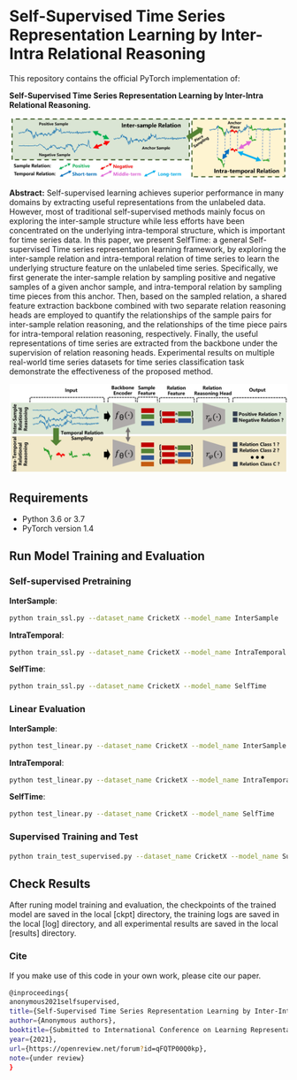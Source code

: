 # Self-Supervised Time Series Representation Learning by Inter-Intra Relational Reasoning


This repository contains the official PyTorch implementation of:

**Self-Supervised Time Series Representation Learning by Inter-Intra Relational Reasoning.**  



![motivation](img/motivation.jpg)



**Abstract:** Self-supervised learning achieves superior performance in many domains by extracting useful representations from the unlabeled data. However, most of traditional self-supervised methods mainly focus on exploring the inter-sample structure while less efforts have been concentrated on the underlying intra-temporal structure, which is important for time series data. In this paper, we present SelfTime: a general Self-supervised Time series representation learning framework, by exploring the inter-sample relation and intra-temporal relation of time series to learn the underlying structure feature on the unlabeled time series. Specifically, we first generate the inter-sample relation by sampling positive and negative samples of a given anchor sample, and intra-temporal relation by sampling time pieces from this anchor. Then, based on the sampled relation, a shared feature extraction backbone combined with two separate relation reasoning heads are employed to quantify the relationships of the sample pairs for inter-sample relation reasoning, and the relationships of the time piece pairs for intra-temporal relation reasoning, respectively. Finally, the useful representations of time series are extracted from the backbone under the supervision of relation reasoning heads. Experimental results on multiple real-world time series datasets for time series classification task demonstrate the effectiveness of the proposed method.

![SelfTime](img/method.jpg)

## Requirements

* Python 3.6 or 3.7
* PyTorch version 1.4


## Run Model Training and Evaluation

### Self-supervised Pretraining

**InterSample**:
```bash
python train_ssl.py --dataset_name CricketX --model_name InterSample
```

**IntraTemporal**:
```bash
python train_ssl.py --dataset_name CricketX --model_name IntraTemporal
```

**SelfTime**:
```bash
python train_ssl.py --dataset_name CricketX --model_name SelfTime
```


### Linear Evaluation
**InterSample**:
```bash
python test_linear.py --dataset_name CricketX --model_name InterSample
```

**IntraTemporal**:
```bash
python test_linear.py --dataset_name CricketX --model_name IntraTemporal
```

**SelfTime**:
```bash
python test_linear.py --dataset_name CricketX --model_name SelfTime
```

### Supervised Training and Test
```bash
python train_test_supervised.py --dataset_name CricketX --model_name SupCE
```
## Check Results
After runing model training and evaluation, the checkpoints of the trained model are saved in the local [ckpt] directory, the training logs are saved in the local [log] directory, and all experimental results are saved in the local [results] directory.


### Cite
If you make use of this code in your own work, please cite our paper.
```bash
@inproceedings{
anonymous2021selfsupervised,
title={Self-Supervised Time Series Representation Learning by Inter-Intra Relational Reasoning},
author={Anonymous authors},
booktitle={Submitted to International Conference on Learning Representations},
year={2021},
url={https://openreview.net/forum?id=qFQTP00Q0kp},
note={under review}
}
```